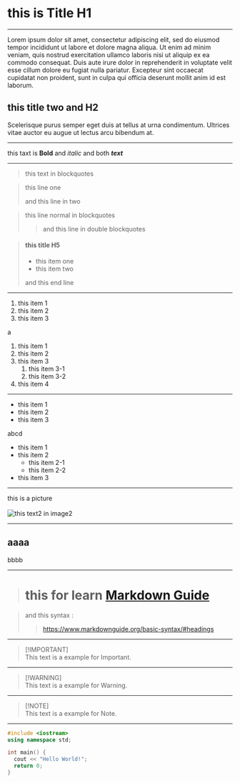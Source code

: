 # this is Title H1

---

Lorem ipsum dolor sit amet, consectetur adipiscing elit, sed do eiusmod tempor incididunt ut labore et dolore magna aliqua. Ut enim ad minim veniam, quis nostrud exercitation ullamco laboris nisi ut aliquip ex ea commodo consequat. Duis aute irure dolor in reprehenderit in voluptate velit esse cillum dolore eu fugiat nulla pariatur. Excepteur sint occaecat cupidatat non proident, sunt in culpa qui officia deserunt mollit anim id est laborum.

## this title two and H2

Scelerisque purus semper eget duis at tellus at urna condimentum. Ultrices vitae auctor eu augue ut lectus arcu bibendum at.

---

this taxt is **Bold** and *italic* and both ***text***

---

> this text in blockquotes


>  this line one 
>
> and this line in two


> this line normal in blockquotes
>
>> and this line in double blockquotes


> #### this title H5 
> 
> - this item one
> - this item two
>
> and this end line

---

1. this item 1
1. this item 2
1. this item 3

a

1. this item 1
2. this item 2
3. this item 3
	1. this item 3-1
	2. this item 3-2
4. this item 4

---

- this item 1
- this item 2
- this item 3

abcd

- this item 1
- this item 2
	- this item 2-1
	- this item 2-2
- this item 3

---

this is a picture
<br>
<br>
![this text2 in image2](icon.ico)

---

aaaa
---
bbbb

---

> # this for learn **[Markdown Guide](https://www.markdownguide.org/basic-syntax/#headings)**

> and this syntax :
>>  <https://www.markdownguide.org/basic-syntax/#headings>

---

> [!IMPORTANT]\
> This text is a example for Important.

---

> [!WARNING]\
> This text is a example for Warning. 

---

> [!NOTE]\
> This text is a example for Note.

---

```cpp
#include <iostream>
using namespace std;

int main() {
  cout << "Hello World!";
  return 0;
}
```
